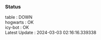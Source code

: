 ### Status


table : DOWN  
hogwarts : OK  
icy-bot : OK  
Latest Update : 2024-03-03 02:16:16.339338
